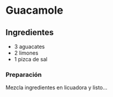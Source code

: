 # Guacamole 
## Ingredientes
- 3 aguacates
- 2 limones
- 1 pizca de sal

###  Preparación
Mezcla ingredientes en licuadora y listo...
